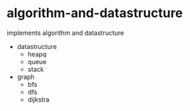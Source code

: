 # algorithm-and-datastructure
implements algorithm and datastructure

* datastructure
  * heapq
  * queue
  * stack
* graph
  * bfs
  * dfs
  * dijkstra